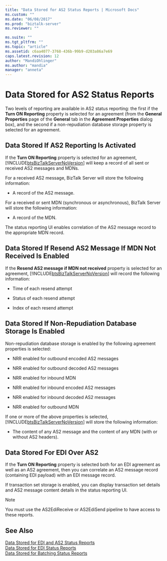 ```yaml
---
title: "Data Stored for AS2 Status Reports | Microsoft Docs"
ms.custom: ""
ms.date: "06/08/2017"
ms.prod: "biztalk-server"
ms.reviewer: ""

ms.suite: ""
ms.tgt_pltfrm: ""
ms.topic: "article"
ms.assetid: c6aa4077-3768-436b-99b9-d203a86a7e69
caps.latest.revision: 12
author: "MandiOhlinger"
ms.author: "mandia"
manager: "anneta"
---
```

# Data Stored for AS2 Status Reports
Two levels of reporting are available in AS2 status reporting: the first if the **Turn ON Reporting** property is selected for an agreement (from the **General Properties** page of the **General** tab in the **Agreement Properties** dialog box), and the second if a non-repudiation database storage property is selected for an agreement.  
  
## Data Stored If AS2 Reporting Is Activated  
 If the **Turn ON Reporting** property is selected for an agreement, [!INCLUDE[btsBizTalkServerNoVersion](../includes/btsbiztalkservernoversion-md.md)] will keep a record of all sent or received AS2 messages and MDNs.  
  
 For a received AS2 message, BizTalk Server will store the following information:  
  
-   A record of the AS2 message.  
  
 For a received or sent MDN (synchronous or asynchronous), BizTalk Server will store the following information:  
  
-   A record of the MDN.  
  
 The status reporting UI enables correlation of the AS2 message record to the appropriate MDN record.  
  
## Data Stored If Resend AS2 Message If MDN Not Received Is Enabled  
 If the **Resend AS2 message if MDN not received** property is selected for an agreement, [!INCLUDE[btsBizTalkServerNoVersion](../includes/btsbiztalkservernoversion-md.md)] will record the following information:  
  
-   Time of each resend attempt  
  
-   Status of each resend attempt  
  
-   Index of each resend attempt  
  
## Data Stored If Non-Repudiation Database Storage Is Enabled  
 Non-repudiation database storage is enabled by the following agreement properties is selected:  
  
-   NRR enabled for outbound encoded AS2 messages  
  
-   NRR enabled for outbound decoded AS2 messages  
  
-   NRR enabled for inbound MDN  
  
-   NRR enabled for inbound encoded AS2 messages  
  
-   NRR enabled for inbound decoded AS2 messages  
  
-   NRR enabled for outbound MDN  
  
 If one or more of the above properties is selected, [!INCLUDE[btsBizTalkServerNoVersion](../includes/btsbiztalkservernoversion-md.md)] will store the following information:  
  
-   The content of any AS2 message and the content of any MDN (with or without AS2 headers).  
  
## Data Stored For EDI Over AS2  
 If the **Turn ON Reporting** property is selected both for an EDI agreement as well as an AS2 agreement, then you can correlate an AS2 message record (containing EDI payload) with an EDI message record.  
  
 If transaction set storage is enabled, you can display transaction set details and AS2 message content details in the status reporting UI.  
  
> [!NOTE]
>  You must use the AS2EdiReceive or AS2EdiSend pipeline to have access to these reports.  
  
## See Also  
 [Data Stored for EDI and AS2 Status Reports](../core/data-stored-for-edi-and-as2-status-reports.md)   
 [Data Stored for EDI Status Reports](../core/data-stored-for-edi-status-reports.md)   
 [Data Stored for Batching Status Reports](../core/data-stored-for-batching-status-reports.md)